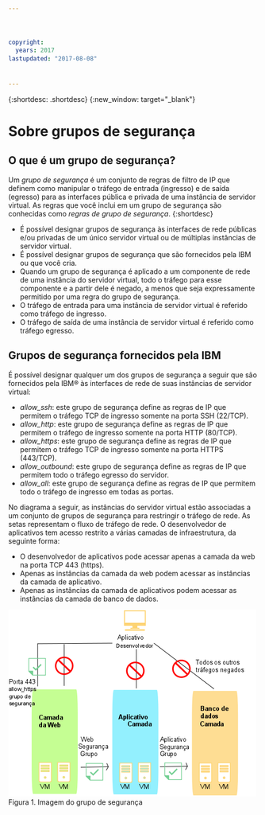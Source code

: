 ```yaml
---



copyright:
  years: 2017
lastupdated: "2017-08-08"


---
```


{:shortdesc: .shortdesc}
{:new_window: target="_blank"}

# Sobre grupos de segurança

## O que é um grupo de segurança?
Um *grupo de segurança* é um conjunto de regras de filtro de IP que definem como manipular o tráfego de
entrada (ingresso) e de saída (egresso) para as interfaces pública e privada de uma instância de servidor virtual. As
regras que você inclui em um grupo de segurança são conhecidas como *regras de grupo de segurança*.
{:shortdesc}

* É possível designar grupos de segurança às interfaces de rede públicas e/ou privadas de um único servidor virtual ou de múltiplas instâncias de servidor virtual.
* É possível designar grupos de segurança que são fornecidos pela IBM ou que você cria.
* Quando um grupo de segurança é aplicado a um componente de rede de uma instância do servidor virtual, todo o tráfego para esse componente e a partir dele é negado, a menos que seja expressamente permitido por uma regra do grupo de segurança.
* O tráfego de entrada para uma instância de servidor virtual é referido como tráfego de ingresso.
* O tráfego de saída de uma instância de servidor virtual é referido como tráfego egresso.

## Grupos de segurança fornecidos pela IBM
É possível designar qualquer um dos grupos de segurança a seguir que são fornecidos pela IBM® às interfaces
de rede de suas instâncias de servidor virtual:

* *allow_ssh*: este grupo de segurança define as regras de IP que permitem o tráfego TCP de ingresso somente na porta SSH (22/TCP).
* *allow_http*: este grupo de segurança define as regras de IP que permitem o tráfego de ingresso somente na porta HTTP (80/TCP).
* *allow_https*: este grupo de segurança define as regras de IP que permitem o tráfego TCP de ingresso somente na porta HTTPS (443/TCP).
* *allow_outbound*: este grupo de segurança define as regras de IP que permitem todo o tráfego egresso do servidor.
* *allow_all*: este grupo de segurança define as regras de IP que permitem todo o tráfego de ingresso em todas as portas.

No diagrama a seguir, as instâncias do servidor virtual estão associadas a um conjunto de grupos de segurança para restringir o tráfego de rede. As setas representam o fluxo de tráfego de rede. O desenvolvedor de aplicativos tem acesso restrito a várias camadas de infraestrutura, da seguinte forma:

* O desenvolvedor de aplicativos pode acessar apenas a camada da web na porta TCP 443 (https).
* Apenas as instâncias da camada da web podem acessar as instâncias da camada de aplicativo.
* Apenas as instâncias da camada de aplicativos podem acessar as instâncias da camada de banco de dados. 

![ Imagem de Grupo de segurança](images/SecurityGroups.png "A imagem mostra o fluxo do tráfego de rede com um conjunto de grupos de segurança ativado") Figura 1. Imagem do grupo de segurança


